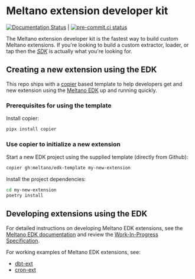 # Meltano extension developer kit

[![Documentation Status](https://readthedocs.org/projects/meltano-edk/badge/?version=latest)](https://edk.meltano.com/en/latest/?badge=latest) |
[![pre-commit.ci status](https://results.pre-commit.ci/badge/github/meltano/edk/main.svg)](https://results.pre-commit.ci/latest/github/meltano/edk/main)

The Meltano extension developer kit is the fastest way to build custom Meltano extensions. If you're looking to build a custom extractor, loader, or tap then the [*SDK*](https://github.com/meltano/singer-sdk) is actually what you're looking for.

## Creating a new extension using the EDK

This repo ships with a [copier](https://copier.readthedocs.io/en/stable/) based template to help developers get and new extension using the [Meltano EDK](https://edk.meltano.com) up and running quickly.

### Prerequisites for using the template

Install copier:

```bash
pipx install copier
```

### Use copier to initialize a new extension

Start a new EDK project using the supplied template (directly from Github):

```bash
copier gh:meltano/edk-template my-new-extension
```

Install the project dependencies:

```bash
cd my-new-extension
poetry install
```

## Developing extensions using the EDK

For detailed instructions on developing Meltano EDK extensions, see the [Meltano EDK documentation](https://edk.meltano.com) and review the [Work-In-Progress Specification](https://github.com/meltano/edk/blob/main/README.md).

For working examples of Meltano EDK extensions, see:

- [dbt-ext](https://github.com/meltano/dbt-ext)
- [cron-ext](https://github.com/meltano/cron-ext)
